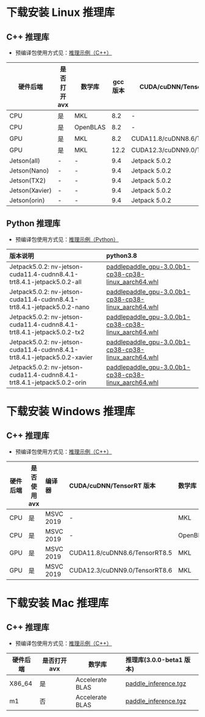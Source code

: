 # 下载安装 Linux 推理库

## C++ 推理库

- 预编译包使用方式见：[推理示例（C++）](../quick_start/cpp_demo.md)

|硬件后端|是否打开 avx|数学库|gcc 版本|CUDA/cuDNN/TensorRT 版本|推理库(3.0.0-beta1 版本)|
|--------------|--------------|--------------|--------------|--------------|:-----------------|
|CPU|是|MKL|8.2|-|[paddle_inference.tgz](https://paddle-inference-lib.bj.bcebos.com/3.0.0-beta1/cxx_c/Linux/CPU/gcc8.2_avx_mkl/paddle_inference.tgz)|
|CPU|是|OpenBLAS|8.2|-|[paddle_inference.tgz](https://paddle-inference-lib.bj.bcebos.com/3.0.0-beta1/cxx_c/Linux/CPU/gcc8.2_avx_openblas/paddle_inference.tgz)|
|GPU|是|MKL|8.2|CUDA11.8/cuDNN8.6/TensorRT8.5|[paddle_inference.tgz](https://paddle-inference-lib.bj.bcebos.com/3.0.0-beta1/cxx_c/Linux/GPU/x86-64_gcc8.2_avx_mkl_cuda11.8_cudnn8.6.0-trt8.5.1.7/paddle_inference.tgz/paddle_inference.tgz)|
|GPU|是|MKL|12.2|CUDA12.3/cuDNN9.0/TensorRT8.6|[paddle_inference.tgz](https://paddle-inference-lib.bj.bcebos.com/3.0.0-beta1/cxx_c/Linux/GPU/x86-64_gcc12.2_avx_mkl_cuda12.3_cudnn9.0.0-trt8.6.1.6/paddle_inference.tgz/paddle_inference.tgz)|
|Jetson(all)|-|-|9.4|Jetpack 5.0.2|[paddle_inference.tgz](https://paddle-inference-lib.bj.bcebos.com/3.0.0-beta1/cxx_c/Jetson/jetpack5.0.2_gcc9.4/all/paddle_inference_install_dir.tgz)|
|Jetson(Nano)|-|-|9.4|Jetpack 5.0.2|[paddle_inference.tgz](https://paddle-inference-lib.bj.bcebos.com/3.0.0-beta1/cxx_c/Jetson/jetpack5.0.2_gcc9.4/nano/paddle_inference_install_dir.tgz)|
|Jetson(TX2)|-|-|9.4|Jetpack 5.0.2|[paddle_inference.tgz](https://paddle-inference-lib.bj.bcebos.com/3.0.0-beta1/cxx_c/Jetson/jetpack5.0.2_gcc9.4/tx2/paddle_inference_install_dir.tgz)|
|Jetson(Xavier)|-|-|9.4|Jetpack 5.0.2|[paddle_inference.tgz](https://paddle-inference-lib.bj.bcebos.com/3.0.0-beta1/cxx_c/Jetson/jetpack5.0.2_gcc9.4/xavier/paddle_inference_install_dir.tgz)|
|Jetson(orin)|-|-|9.4|Jetpack 5.0.2|[paddle_inference.tgz](https://paddle-inference-lib.bj.bcebos.com/3.0.0-beta1/cxx_c/Jetson/jetpack5.0.2_gcc9.4/orin/paddle_inference_install_dir.tgz)|


## Python 推理库

- 预编译包使用方式见：[推理示例（Python）](../quick_start/python_demo.md)

| 版本说明   |   python3.8   |
|:---------|:-------------|
|Jetpack5.0.2: nv-jetson-cuda11.4-cudnn8.4.1-trt8.4.1-jetpack5.0.2-all|[paddlepaddle_gpu-3.0.0b1-cp38-cp38-linux_aarch64.whl](https://paddle-inference-lib.bj.bcebos.com/3.0.0-beta1/python/Jetson/jetpack5.0.2_gcc9.4/all/paddlepaddle_gpu-3.0.0b1-cp38-cp38-linux_aarch64.whl)|
|Jetpack5.0.2: nv-jetson-cuda11.4-cudnn8.4.1-trt8.4.1-jetpack5.0.2-nano|[paddlepaddle_gpu-3.0.0b1-cp38-cp38-linux_aarch64.whl](https://paddle-inference-lib.bj.bcebos.com/3.0.0-beta1/python/Jetson/jetpack5.0.2_gcc9.4/nano/paddlepaddle_gpu-3.0.0b1-cp38-cp38-linux_aarch64.whl)|
|Jetpack5.0.2: nv-jetson-cuda11.4-cudnn8.4.1-trt8.4.1-jetpack5.0.2-tx2|[paddlepaddle_gpu-3.0.0b1-cp38-cp38-linux_aarch64.whl](https://paddle-inference-lib.bj.bcebos.com/3.0.0-beta1/python/Jetson/jetpack5.0.2_gcc9.4/tx2/paddlepaddle_gpu-3.0.0b1-cp38-cp38-linux_aarch64.whl)|
|Jetpack5.0.2: nv-jetson-cuda11.4-cudnn8.4.1-trt8.4.1-jetpack5.0.2-xavier|[paddlepaddle_gpu-3.0.0b1-cp38-cp38-linux_aarch64.whl](https://paddle-inference-lib.bj.bcebos.com/3.0.0-beta1/python/Jetson/jetpack5.0.2_gcc9.4/xavier/paddlepaddle_gpu-3.0.0b1-cp38-cp38-linux_aarch64.whl)|
|Jetpack5.0.2: nv-jetson-cuda11.4-cudnn8.4.1-trt8.4.1-jetpack5.0.2-orin|[paddlepaddle_gpu-3.0.0b1-cp38-cp38-linux_aarch64.whl](https://paddle-inference-lib.bj.bcebos.com/3.0.0-beta1/python/Jetson/jetpack5.0.2_gcc9.4/orin/paddlepaddle_gpu-3.0.0b1-cp38-cp38-linux_aarch64.whl)|


# 下载安装 Windows 推理库

## C++ 推理库

- 预编译包使用方式见：[推理示例（C++）](../quick_start/cpp_demo.md)

| 硬件后端 | 是否使用 avx |     编译器     |  CUDA/cuDNN/TensorRT 版本  | 数学库  |推理库(3.0.0-beta1 版本)   |
|--------------|--------------|:----------------|:--------|:-------------|:-----------------|
| CPU | 是 |  MSVC 2019 | - |MKL|[paddle_inference.zip](https://paddle-inference-lib.bj.bcebos.com/3.0.0-beta1/cxx_c/Windows/CPU/x86-64_avx-mkl-vs2019/paddle_inference.zip)|
| CPU | 是 | MSVC 2019 | - |OpenBLAS|[paddle_inference.zip](https://paddle-inference-lib.bj.bcebos.com/3.0.0-beta1/cxx_c/Windows/CPU/x86-64_avx-openblas-vs2019/paddle_inference.zip)|
| GPU | 是 | MSVC 2019  | CUDA11.8/cuDNN8.6/TensorRT8.5 |MKL |[paddle_inference.zip](https://paddle-inference-lib.bj.bcebos.com/3.0.0-beta1/cxx_c/Windows/GPU/x86-64_cuda11.8_cudnn8.6.0_trt8.5.1.7_mkl_avx_vs2019/paddle_inference.zip)|
| GPU | 是 | MSVC 2019  | CUDA12.3/cuDNN9.0/TensorRT8.6 |MKL |[paddle_inference.zip](https://paddle-inference-lib.bj.bcebos.com/3.0.0-beta1/cxx_c/Windows/GPU/x86-64_cuda12.3_cudnn9.0.0_trt8.6.1.6_mkl_avx_vs2019/paddle_inference.zip)|


# 下载安装 Mac 推理库

## C++ 推理库

- 预编译包使用方式见：[推理示例（C++）](../quick_start/cpp_demo.md)

|硬件后端 |是否打开 avx |数学库 |推理库(3.0.0-beta1 版本)   |
|----------|----------|----------|:----------------|
|X86_64 |是 |Accelerate BLAS |[paddle_inference.tgz](https://paddle-inference-lib.bj.bcebos.com/3.0.0-beta1/cxx_c/MacOS/x86-64_clang_avx_accelerate_blas/paddle_inference.tgz)|
|m1 | 否 |Accelerate BLAS |[paddle_inference.tgz](https://paddle-inference-lib.bj.bcebos.com/3.0.0-beta1/cxx_c/MacOS/m1_clang_noavx_accelerate_blas/paddle_inference.tgz)|
